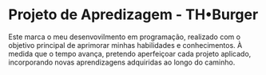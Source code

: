 <h1>Projeto de Apredizagem - TH•Burger</h1>
<p>Este marca o meu desenvovilmento em programação, realizado com o objetivo principal de aprimorar minhas habilidades e conhecimentos. À medida que o tempo avança, pretendo aperfeiçoar cada projeto aplicado, incorporando novas aprendizagens adquiridas ao longo do caminho.</p>
